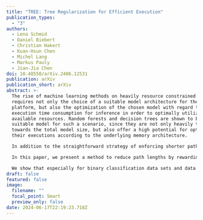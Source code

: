 ```yaml
---
title: "TREE: Tree Regularization for Efficient Execution"
publication_types:
  - "3"
authors:
  - Lena Schmid
  - Daniel Biebert
  - Christian Hakert
  - Kuan-Hsun Chen
  - Michel Lang
  - Markus Pauly
  - Jian-Jia Chen
doi: 10.48550/arXiv.2406.12531
publication: arXiv
publication_short: arXiv
abstract: >-
  The rise of machine learning methods on heavily resource constrained devices
  requires not only the choice of a suitable model architecture for the target
  platform, but also the optimization of the chosen model with regard to
  execution time consumption for inference in order to optimally utilize the
  available resources. Random forests and decision trees are shown to be a
  suitable model for such a scenario, since they are not only heavily tunable
  towards the total model size, but also offer a high potential for optimizing
  their executions according to the underlying memory architecture.

  In addition to the straightforward strategy of enforcing shorter paths through decision trees and hence reducing the execution time for inference, hardware-aware implementations can optimize the execution time in an orthogonal manner. One particular hardware-aware optimization is to layout the memory of decision trees in such a way, that higher probably paths are less likely to be evicted from system caches. This works particularly well when splits within tree nodes are uneven and have a high probability to visit one of the child nodes.

  In this paper, we present a method to reduce path lengths by rewarding uneven probability distributions during the training of decision trees at the cost of a minimal accuracy degradation. Specifically, we regularize the impurity computation of the CART algorithm in order to favor not only low impurity, but also highly asymmetric distributions for the evaluation of split criteria and hence offer a high optimization potential for a memory architecture-aware implementation.

  We show that especially for binary classification data sets and data sets with many samples, this form of regularization can lead to an reduction of up to approximately four times in the execution time with a minimal accuracy degradation.
draft: false
featured: false
image:
  filename: ""
  focal_point: Smart
  preview_only: false
date: 2024-06-17T22:19:23.718Z
---
```

